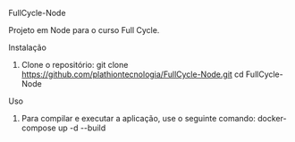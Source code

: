 FullCycle-Node

Projeto em Node para o curso Full Cycle.

Instalação

1. Clone o repositório:
   git clone https://github.com/plathiontecnologia/FullCycle-Node.git
   cd FullCycle-Node

Uso

1. Para compilar e executar a aplicação, use o seguinte comando:
   docker-compose up -d --build
